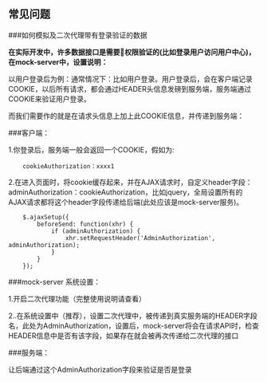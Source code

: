 ## 常见问题

###如何模拟及二次代理带有登录验证的数据

**在实际开发中，许多数据接口是需要权限验证的(比如登录用户访问用户中心)，在mock-server中，设置说明：**

以用户登录后为例：通常情况下：比如用户登录。用户登录后，会在客户端记录COOKIE，以后所有请求，都会通过HEADER头信息发磅到服务端，服务端通过COOKIE来验证用户登录。

而我们需要作的就是在请求头信息上加上此COOKIE信息，并传递到服务端：

###客户端：

1.你登录后，服务端一般会返回一个COOKIE，假如为:

```
    cookieAuthorization：xxxx1
```

2.在进入页面时，将cookie缓存起来，并在AJAX请求时，自定义header字段：adminAuthorization：cookieAuthorization，比如jquery，全局设置所有的AJAX请求都将这个header字段传递给后端(此处应该是mock-server服务)。

```
    $.ajaxSetup({
        beforeSend: function(xhr) {
            if (adminAuthorization) {
                xhr.setRequestHeader('AdminAuthorization', adminAuthorization);
            }
        }
    });

```
###mock-server 系统设置：

1.开启二次代理功能（完整使用说明请查看）

2..在系统设置中（推荐），设置二次代理中，被传递到真实服务端的HEADER字段名，此处为AdminAuthorization，设置后，mock-server将会在请求API时，检查HEADER信息中是否有该字段，如果存在就会被再次传递给二次代理的接口

###服务端：

让后端通过这个AdminAuthorization字段来验证是否是登录